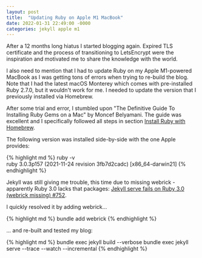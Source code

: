```yaml
---
layout: post
title:  "Updating Ruby on Apple M1 MacBook"
date: 2022-01-31 22:49:00 -0000
categories: jekyll apple m1
---
```


After a 12 months long hiatus I started blogging again. Expired TLS certificate and the process of transitioning to LetsEncrypt were the inspiration and motivated me to share the knowledge with the world.

I also need to mention that I had to update Ruby on my Apple M1-powered MacBook as I was getting tons of errors when trying to re-build the blog. Note that I had the latest macOS Monterey which comes with pre-installed Ruby 2.7.0, but it wouldn't work for me. I needed to update the version that I previously installed via Homebrew. 

After some trial and error, I stumbled upon "The Definitive Guide To Installing Ruby Gems on a Mac" by Moncef Belyamani. The guide was excellent and I specifically followed all steps in section <a href="https://www.moncefbelyamani.com/the-definitive-guide-to-installing-ruby-gems-on-a-mac/?utm_source=stackoverflow&utm_campaign=51126403#homebrew-ruby" target="_blank">Install Ruby with Homebrew</a>.

The following version was installed side-by-side with the one Apple provides:

{% highlight md %}
ruby -v                                                 
ruby 3.0.3p157 (2021-11-24 revision 3fb7d2cadc) [x86_64-darwin21]
{% endhighlight %}


Jekyll was still giving me trouble, this time due to missing webrick - apparently Ruby 3.0 lacks that packages: <a href="https://github.com/github/pages-gem/issues/752" target="_blank">Jekyll serve fails on Ruby 3.0 (webrick missing) #752</a>.

I quickly resolved it by adding webrick...

{% highlight md %}
bundle add webrick
{% endhighlight %}


... and re-built and tested my blog:

{% highlight md %}
bundle exec jekyll build --verbose
bundle exec jekyll serve --trace --watch --incremental
{% endhighlight %}